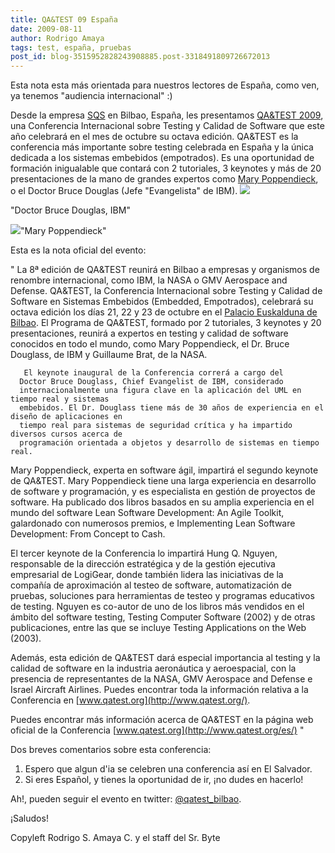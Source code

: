 ```yaml
---
title: QA&TEST 09 España
date: 2009-08-11
author: Rodrigo Amaya
tags: test, españa, pruebas
post_id: blog-3515952828243908885.post-3318491809726672013
---
```


Esta nota esta más orientada para
      nuestros lectores de España, como ven, ya tenemos "audiencia internacional"
      :)

Desde la empresa [SQS](http://www.sqs.es/es/) en Bilbao, España, les presentamos [QA&TEST 2009](http://www.qatest.org/es/), una Conferencia
      Internacional sobre Testing y Calidad de Software que este año celebrará en el mes de octubre
      su octava edición. QA&TEST es la conferencia más importante sobre testing celebrada en
      España y la única dedicada a los sistemas embebidos (empotrados). Es una oportunidad de
      formación inigualable que contará con 2 tutoriales, 3 keynotes y más de 20 presentaciones de
      la mano de grandes expertos como [Mary Poppendieck](http://www.poppendieck.com/), o el Doctor Bruce Douglas (Jefe "Evangelista"
      de IBM).
[![](http://3.bp.blogspot.com/_ayvorITawE4/SoId2EMOMbI/AAAAAAAACIc/iSvGFTNnRow/s200/Douglas.png)](http://3.bp.blogspot.com/_ayvorITawE4/SoId2EMOMbI/AAAAAAAACIc/iSvGFTNnRow/s1600-h/Douglas.png)

"Doctor Bruce Douglas,
      IBM"

 [![](http://1.bp.blogspot.com/_ayvorITawE4/SoIdoYiPRZI/AAAAAAAACIM/WSSSlyamaA0/s200/m_poppendieck2.jpg)](http://1.bp.blogspot.com/_ayvorITawE4/SoIdoYiPRZI/AAAAAAAACIM/WSSSlyamaA0/s1600-h/m_poppendieck2.jpg)"Mary
      Poppendieck"

 Esta es la nota oficial del evento:

" La 8ª edición de QA&TEST reunirá en Bilbao a empresas y
      organismos de renombre internacional, como IBM, la NASA o GMV Aerospace and Defense.
      QA&TEST, la Conferencia Internacional sobre Testing y Calidad de Software en Sistemas
      Embebidos (Embedded, Empotrados), celebrará su octava edición los días 21, 22 y 23 de octubre
      en el [Palacio Euskalduna de Bilbao](http://www.google.com.sv/search?hl=es&client=firefox-a&rls=com.ubuntu%3Aen-US%3Aunofficial&hs=K4X&q=Euskalduna+Bilbao&btnG=Buscar&lr=&aq=f&oq=). El Programa de QA&TEST,
      formado por 2 tutoriales, 3 keynotes y 20 presentaciones, reunirá a
      expertos en testing y calidad de software conocidos en todo el mundo, como Mary
      Poppendieck, el Dr. Bruce Douglass, de IBM y Guillaume Brat, de la NASA.

       El keynote inaugural de la Conferencia correrá a cargo del
      Doctor Bruce Douglass, Chief Evangelist de IBM, considerado
      internacionalmente una figura clave en la aplicación del UML en tiempo real y sistemas
      embebidos. El Dr. Douglass tiene más de 30 años de experiencia en el diseño de aplicaciones en
      tiempo real para sistemas de seguridad crítica y ha impartido diversos cursos acerca de
      programación orientada a objetos y desarrollo de sistemas en tiempo real.

  Mary Poppendieck, experta en software ágil,
      impartirá el segundo keynote de QA&TEST. Mary Poppendieck tiene una larga experiencia
      en desarrollo de software y programación, y es especialista en gestión de proyectos de
      software. Ha publicado dos libros basados en su amplia experiencia en el mundo del
      software Lean Software Development: An Agile Toolkit, galardonado con
      numerosos premios, e Implementing Lean Software Development: From Concept to
      Cash.

  El tercer keynote de la
      Conferencia lo impartirá Hung Q. Nguyen, responsable de la dirección
      estratégica y de la gestión ejecutiva empresarial de LogiGear, donde también lidera las
      iniciativas de la compañía de aproximación al testeo de software, automatización de pruebas,
      soluciones para herramientas de testeo y programas educativos de testing. Nguyen es co-autor
      de uno de los libros más vendidos en el ámbito del software testing, Testing Computer
      Software (2002) y de otras publicaciones, entre las que se incluye Testing
      Applications on the Web (2003).

  Además, esta edición de QA&TEST dará especial importancia al testing y la
      calidad de software en la industria aeronáutica y aeroespacial, con la
      presencia de representantes de la NASA, GMV Aerospace and Defense e Israel Aircraft
      Airlines. Puedes encontrar toda la información relativa a la Conferencia en [www.qatest.org](http://www.qatest.org/).

  Puedes encontrar más información acerca de QA&TEST en la
      página web oficial de la Conferencia [www.qatest.org](http://www.qatest.org/es/) "

 Dos breves comentarios sobre esta conferencia:
1. Espero que algun d'ia
      se celebren una conferencia así en El Salvador.
2. Si eres Español, y tienes la
      oportunidad de ir, ¡no dudes en hacerlo!

 Ah!, pueden seguir el evento en twitter: [@qatest_bilbao](http://twitter.com/qatest_bilbao).

 ¡Saludos!

Copyleft Rodrigo S. Amaya C. y el staff del Sr.
      Byte